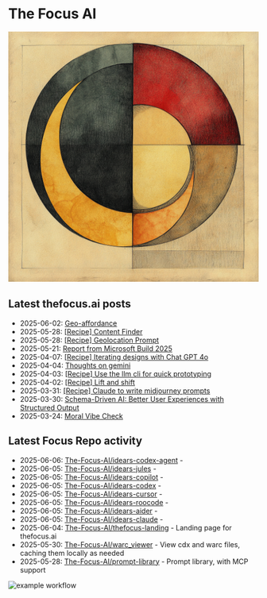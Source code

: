 # The Focus AI

![logo](../img/thefocusai.png)

## Latest thefocus.ai posts

 - 2025-06-02: [Geo-affordance](https://thefocus.ai/posts/geo-affordance/)
 - 2025-05-28: [[Recipe] Content Finder](https://thefocus.ai/recipes/content-finder/)
 - 2025-05-28: [[Recipe] Geolocation Prompt](https://thefocus.ai/recipes/geolocation-prompt/)
 - 2025-05-21: [Report from Microsoft Build 2025](https://thefocus.ai/posts/microsoft-build-2025/)
 - 2025-04-07: [[Recipe] Iterating designs with Chat GPT 4o](https://thefocus.ai/recipes/iterating-designs-with-chatgpt4o/)
 - 2025-04-04: [Thoughts on gemini](https://thefocus.ai/posts/thoughts-on-gemini/)
 - 2025-04-03: [[Recipe] Use the llm cli for quick prototyping](https://thefocus.ai/recipes/llm-for-quick-prototyping/)
 - 2025-04-02: [[Recipe] Lift and shift](https://thefocus.ai/recipes/lift-and-shift/)
 - 2025-03-31: [[Recipe] Claude to write midjourney prompts](https://thefocus.ai/recipes/using-claude-to-write-midjourney-prompts/)
 - 2025-03-30: [Schema-Driven AI: Better User Experiences with Structured Output](https://thefocus.ai/posts/using-structured-output/)
 - 2025-03-24: [Moral Vibe Check](https://thefocus.ai/posts/moral-vibe-check/)

## Latest Focus Repo activity

 - 2025-06-06: [The-Focus-AI/idears-codex-agent](https://github.com/The-Focus-AI/idears-codex-agent) - 
 - 2025-06-05: [The-Focus-AI/idears-jules](https://github.com/The-Focus-AI/idears-jules) - 
 - 2025-06-05: [The-Focus-AI/idears-copilot](https://github.com/The-Focus-AI/idears-copilot) - 
 - 2025-06-05: [The-Focus-AI/idears-codex](https://github.com/The-Focus-AI/idears-codex) - 
 - 2025-06-05: [The-Focus-AI/idears-cursor](https://github.com/The-Focus-AI/idears-cursor) - 
 - 2025-06-05: [The-Focus-AI/idears-roocode](https://github.com/The-Focus-AI/idears-roocode) - 
 - 2025-06-05: [The-Focus-AI/idears-aider](https://github.com/The-Focus-AI/idears-aider) - 
 - 2025-06-05: [The-Focus-AI/idears-claude](https://github.com/The-Focus-AI/idears-claude) - 
 - 2025-06-04: [The-Focus-AI/thefocus-landing](https://github.com/The-Focus-AI/thefocus-landing) - Landing page for thefocus.ai
 - 2025-05-30: [The-Focus-AI/warc_viewer](https://github.com/The-Focus-AI/warc_viewer) - View cdx and warc files, caching them locally as needed
 - 2025-05-28: [The-Focus-AI/prompt-library](https://github.com/The-Focus-AI/prompt-library) - Prompt library, with MCP support

![example workflow](https://github.com/The-Focus-AI/.github/actions/workflows/build.yml/badge.svg)
